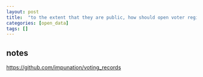 ```yaml
---
layout: post
title:  "to the extent that they are public, how should open voter registration data be incorporated?"
categories: [open_data]
tags: []
---
```


## notes

https://github.com/impunation/voting_records